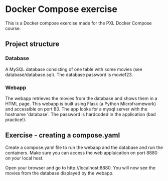 # Docker Compose exercise

This is a Docker compose exercise made for the PXL Docker Compose course.

## Project structure

### Database

A MySQL database consisting of one table with some movies (see database/database.sql).
The database password is movie123.

### Webapp

The webapp retrieves the movies from the database and shows them in a HTML page. This webapp is built using Flask (a Python Microframework) and accessible on port 80.
The app looks for a mysql server with the hostname 'database'. The password is hardcoded in the application (bad practice!).

## Exercise - creating a compose.yaml

Create a compose.yaml file to run the webapp and the database and run the containers. Make sure you can access the web appluication on port 8880 on your local host.

Open your browser and go to http://localhost:8880. You will now see the movies from the database displayed by the webapp.
